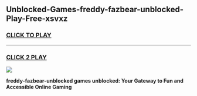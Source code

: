 
## Unblocked-Games-freddy-fazbear-unblocked-Play-Free-xsvxz
<h3>
<a href="https://premium76.site?title=freddy-fazbear-unblocked&ref=10A">CLICK TO PLAY</a></h3>
<hr>

<h3>
<a href="https://premium76.site?title=freddy-fazbear-unblocked&ref=10A">CLICK 2 PLAY</a>
  
</h3>

<a href="https://premium76.site?title=freddy-fazbear-unblocked&ref=10A"><img src="https://clearcache.store/games.png"></a>


**freddy-fazbear-unblocked games unblocked: Your Gateway to Fun and Accessible Online Gaming**

